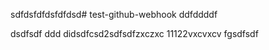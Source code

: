 sdfdsfdfdsfdfdsd# test-github-webhook
ddfddddf

dsdfsdf
ddd
didsdfcsd2sdfsdfzxczxc
11122vxcvxcv
fgsdfsdf
